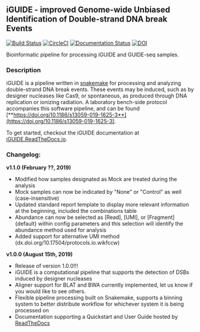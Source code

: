## iGUIDE - improved Genome-wide Unbiased Identification of Double-strand DNA break Events
[![Build Status](https://travis-ci.org/cnobles/iGUIDE.svg?branch=master)](https://travis-ci.org/cnobles/iGUIDE)
[![CircleCI](https://circleci.com/gh/cnobles/iGUIDE.svg?style=svg)](https://circleci.com/gh/cnobles/iGUIDE)
[![Documentation Status](https://readthedocs.org/projects/iguide/badge/?version=latest)](http://iguide.readthedocs.io/en/latest/?badge=latest)
[![DOI](https://zenodo.org/badge/88088016.svg)](https://zenodo.org/badge/latestdoi/88088016)


Bioinformatic pipeline for processing iGUIDE and GUIDE-seq samples.

### Description
iGUIDE is a pipeline written in [snakemake](http://snakemake.readthedocs.io/) for processing and analyzing double-strand DNA break events. These events may be induced, such as by designer nucleases like Cas9, or spontaneous, as produced through DNA replication or ionizing radiation. A laboratory bench-side protocol accompanies this software pipeline, and can be found [**https://doi.org/10.1186/s13059-019-1625-3**](https://doi.org/10.1186/s13059-019-1625-3). 

To get started, checkout the iGUIDE documentation at [iGUIDE.ReadTheDocs.io](https://iguide.readthedocs.io/).

### Changelog:

**v1.1.0 (February ??, 2019)**

* Modified how samples designated as Mock are treated during the analysis
* Mock samples can now be indicated by "None" or "Control" as well 
  (case-insensitive)
* Updated standard report template to display more relevant information at the 
  beginning, included the combinations table
* Abundance can now be selected as [Read], [UMI], or [Fragment]{default} within 
  config parameters and this selection will identify the abundance method used
  for analysis
* Added support for alternative UMI method (dx.doi.org/10.17504/protocols.io.wikfccw)

**v1.0.0 (August 15th, 2019)**

* Release of version 1.0.0!!!
* iGUIDE is a computational pipeline that supports the detection of DSBs induced
  by designer nucleases
* Aligner support for BLAT and BWA currently implemented, let us know if you 
  would like to see others.
* Flexible pipeline processing built on Snakemake, supports a binning system
  to better distribute workflow for whichever system it is being processed on
* Documentation supporting a Quickstart and User Guide hosted by [ReadTheDocs](https://iguide.readthedocs.io/)
